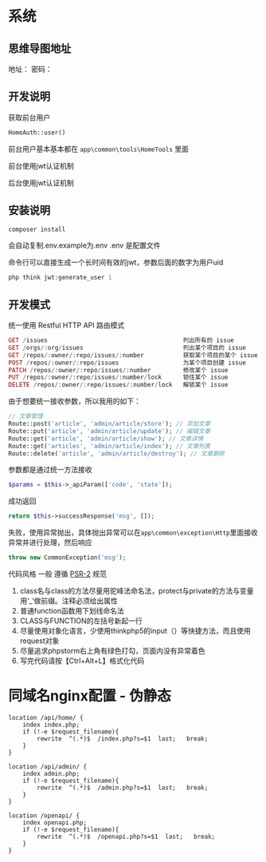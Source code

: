 # 系统

## 思维导图地址
地址：
密码：

## 开发说明

获取前台用户
```php
HomeAuth::user()
```


前台用户基本基本都在 ```app\common\tools\HomeTools``` 里面

前台使用jwt认证机制

后台使用jwt认证机制

## 安装说明
```php
composer install
```
会自动复制.env.example为.env
.env 是配置文件

命令行可以直接生成一个长时间有效的jwt，参数后面的数字为用户uid
```php
php think jwt:generate_user 1
```

## 开发模式

统一使用 Restful HTTP API 路由模式
```php
GET /issues                                      列出所有的 issue
GET /orgs/:org/issues                            列出某个项目的 issue
GET /repos/:owner/:repo/issues/:number           获取某个项目的某个 issue
POST /repos/:owner/:repo/issues                  为某个项目创建 issue
PATCH /repos/:owner/:repo/issues/:number         修改某个 issue
PUT /repos/:owner/:repo/issues/:number/lock      锁住某个 issue
DELETE /repos/:owner/:repo/issues/:number/lock   解锁某个 issue
```

由于想要统一接收参数，所以我用的如下：
```php
// 文章管理
Route::post('article', 'admin/article/store'); // 添加文章
Route::put('article', 'admin/article/update'); // 编辑文章
Route::get('article', 'admin/article/show'); // 文章详情
Route::get('articles', 'admin/article/index'); // 文章列表
Route::delete('article', 'admin/article/destroy'); // 文章删除
```
参数都是通过统一方法接收
```php
$params = $this->_apiParam(['code', 'state']);
```
成功返回
```php
return $this->successResponse('msg', []);
```
失败，使用异常抛出，具体抛出异常可以在```app\common\exception\Http```里面接收异常并进行处理，然后响应
```php
throw new CommonException('msg');
```

代码风格 一般 遵循 [PSR-2](https://github.com/hfcorriez/fig-standards/blob/zh_CN/%E6%8E%A5%E5%8F%97/PSR-2-coding-style-guide.md) 规范

1. class名与class的方法尽量用驼峰法命名法，protect与private的方法与变量用‘_’做前缀。注释必须给出属性
2. 普通function函数用下划线命名法
3. CLASS与FUNCTION的左括号新起一行
4. 尽量使用对象化语言，少使用thinkphp5的input（）等快捷方法，而且使用request对象
5. 尽量追求phpstorm右上角有绿色打勾，页面内没有异常着色
6. 写完代码请按【Ctrl+Alt+L】格式化代码

# 同域名nginx配置 - 伪静态
```$xslt
location /api/home/ {
	index index.php;
	if (!-e $request_filename){
		rewrite  ^(.*)$  /index.php?s=$1  last;   break;
	}
}

location /api/admin/ {
	index admin.php;
	if (!-e $request_filename){
		rewrite  ^(.*)$  /admin.php?s=$1  last;   break;
	}
}

location /openapi/ {
	index openapi.php;
	if (!-e $request_filename){
		rewrite  ^(.*)$  /openapi.php?s=$1  last;   break;
	}
}
```